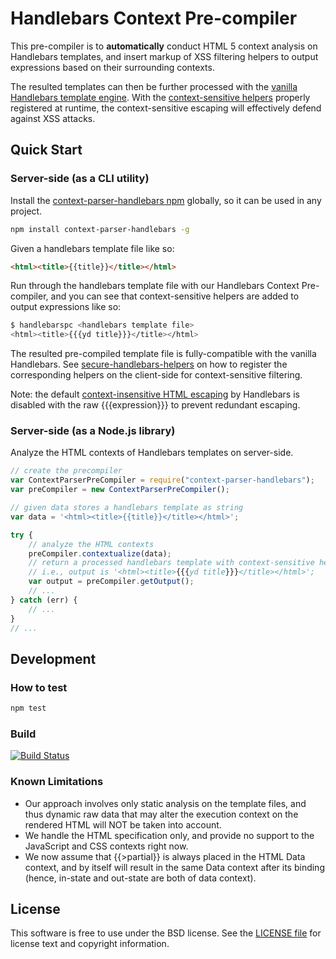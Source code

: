 Handlebars Context Pre-compiler
===============================
This pre-compiler is to **automatically** conduct HTML 5 context analysis on Handlebars templates, and insert markup of XSS filtering helpers to output expressions based on their surrounding contexts. 

The resulted templates can then be further processed with the [vanilla Handlebars template engine](http://handlebarsjs.com). With the [context-sensitive helpers](https://www.npmjs.com/package/secure-handlebars-helpers) properly registered at runtime, the context-sensitive escaping will effectively defend against XSS attacks.

## Quick Start

### Server-side (as a CLI utility)

Install the [context-parser-handlebars npm](https://www.npmjs.com/package/context-parser-handlebars) globally, so it can be used in any project.
```sh
npm install context-parser-handlebars -g
```

Given a handlebars template file like so:
```html
<html><title>{{title}}</title></html>
```

Run through the handlebars template file with our Handlebars Context Pre-compiler, and you can see that context-sensitive helpers are added to output expressions like so:
```sh
$ handlebarspc <handlebars template file>
<html><title>{{{yd title}}}</title></html>
```

The resulted pre-compiled template file is fully-compatible with the vanilla Handlebars. See [secure-handlebars-helpers](https://www.npmjs.com/package/secure-handlebars-helpers) on how to register the corresponding helpers on the client-side for context-sensitive filtering.

Note: the default [context-insensitive HTML escaping](http://handlebarsjs.com/#html-escaping) by Handlebars is disabled with the raw {{{expression}}} to prevent redundant escaping.

### Server-side (as a Node.js library)

Analyze the HTML contexts of Handlebars templates on server-side.
```javascript
// create the precompiler
var ContextParserPreCompiler = require("context-parser-handlebars");
var preCompiler = new ContextParserPreCompiler();

// given data stores a handlebars template as string
var data = '<html><title>{{title}}</title></html>';

try {
    // analyze the HTML contexts
    preCompiler.contextualize(data);
    // return a processed handlebars template with context-sensitive helpers added! 
    // i.e., output is '<html><title>{{{yd title}}}</title></html>';
    var output = preCompiler.getOutput();
    // ...
} catch (err) {
    // ...
}
// ...
```

## Development

### How to test
```sh
npm test
```

### Build

[![Build Status](https://travis-ci.org/yahoo/context-parser-handlebars.svg?branch=master)](https://travis-ci.org/yahoo/context-parser-handlebars)

### Known Limitations

- Our approach involves only static analysis on the template files, and thus dynamic raw data that may alter the execution context on the rendered HTML will NOT be taken into account.
- We handle the HTML specification only, and provide no support to the JavaScript and CSS contexts right now.
- We now assume that {{>partial}} is always placed in the HTML Data context, and by itself will result in the same Data context after its binding (hence, in-state and out-state are both of data context). 

## License

This software is free to use under the BSD license.
See the [LICENSE file](./LICENSE) for license text and copyright information.
